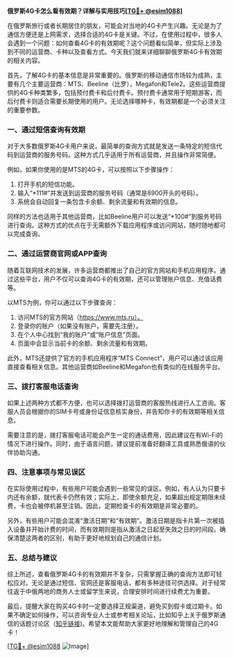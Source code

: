 **俄罗斯4G卡怎么看有效期？详解与实用技巧[[TG💪+ @esim1088](https://t.me/s/esim1088)]**

在俄罗斯旅行或者长期居住的朋友，可能会对当地的4G卡产生兴趣。无论是为了通信方便还是上网需求，选择合适的4G卡是关键。不过，在使用过程中，很多人会遇到一个问题：如何查看4G卡的有效期呢？这个问题看似简单，但实际上涉及到不同的运营商、卡种以及查看方式。今天我们就来详细聊聊俄罗斯4G卡有效期的相关内容。

首先，了解4G卡的基本信息是非常重要的。俄罗斯的移动通信市场较为成熟，主要有几个主要运营商：MTS、Beeline（比罗），Megafon和Tele2。这些运营商提供的4G卡种类繁多，包括预付费卡和后付费卡。预付费卡通常用于短期游客，而后付费卡则适合需要长期使用的用户。无论选择哪种卡，有效期都是一个必须关注的重要参数。

### **一、通过短信查询有效期**

对于大多数俄罗斯4G卡用户来说，最简单的查询方式就是发送一条特定的短信代码到运营商的服务号码。这种方式几乎适用于所有运营商，并且操作非常简便。

例如，如果你使用的是MTS的4G卡，可以按照以下步骤操作：

1. 打开手机的短信功能。
2. 输入“*111#”并发送到运营商的服务号码（通常是8900开头的号码）。
3. 系统会自动回复一条包含卡余额、剩余流量和有效期的信息。

同样的方法也适用于其他运营商，比如Beeline用户可以发送“*100#”到服务号码进行查询。这种方式的优点在于无需额外下载应用程序或访问网站，随时随地都可以完成查询。

### **二、通过运营商官网或APP查询**

随着互联网技术的发展，许多运营商都推出了自己的官方网站和手机应用程序。通过这些平台，用户不仅可以查询4G卡的有效期，还可以管理账户信息、充值话费等。

以MTS为例，你可以通过以下步骤查询：

1. 访问MTS的官方网站（https://www.mts.ru）。
2. 登录你的账户（如果没有账户，需要先注册）。
3. 在个人中心找到“我的账户”或“账户信息”页面。
4. 页面中会显示当前卡的余额、剩余流量和有效期。

此外，MTS还提供了官方的手机应用程序“MTS Connect”，用户可以通过该应用直接查看相关信息。其他运营商如Beeline和Megafon也有类似的在线服务平台。

### **三、拨打客服电话查询**

如果上述两种方式都不方便，也可以选择拨打运营商的客服热线进行人工咨询。客服人员会根据你的SIM卡号或身份证信息核实身份，并告知你卡的有效期等相关信息。

需要注意的是，拨打客服电话可能会产生一定的通话费用，因此建议在有Wi-Fi的情况下进行操作。同时，由于语言问题，建议提前准备好翻译工具或熟悉俄语的伙伴协助沟通。

### **四、注意事项与常见误区**

在实际使用过程中，有些用户可能会遇到一些常见的误区。例如，有人认为只要卡内还有余额，就代表卡仍然有效；实际上，即使余额充足，如果超出规定期限未续费，卡也会被停机甚至注销。因此，定期检查卡的有效期是非常必要的。

另外，有些用户可能会混淆“激活日期”和“有效期”。激活日期是指卡片第一次被插入设备并开始计费的时间，而有效期则是指从激活之日起至失效之日的时间段。确保清楚这两者的区别，有助于更好地规划自己的通信计划。

### **五、总结与建议**

综上所述，查看俄罗斯4G卡的有效期并不复杂，只需掌握正确的查询方法即可轻松应对。无论是通过短信、官网还是客服电话，都有多种途径可供选择。对于经常往返于中俄两地的商务人士或留学生来说，合理安排时间进行续费尤为重要。

最后，提醒大家在购买4G卡时一定要选择正规渠道，避免买到假卡或过期卡。如果不确定如何操作，可以咨询专业人士或参考相关论坛，比如知乎上关于俄罗斯通信的话题讨论区（[知乎链接](https://www.zhihu.com))。希望本文能帮助大家更好地理解和管理自己的4G卡！

[[TG💪+ @esim1088](https://t.me/s/esim1088) ![Image](https://i.postimg.cc/4NQfJmqS/Snipaste-2025-05-13-00-14-12.png)]